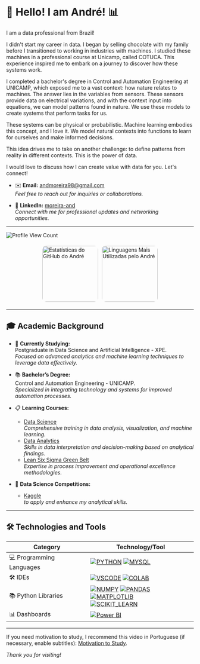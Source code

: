 # 👋 Hello! I am André! 📊

I am a data professional from Brazil!

I didn't start my career in data. I began by selling chocolate with my family before I transitioned to working in industries with machines. I studied these machines in a professional course at Unicamp, called COTUCA. This experience inspired me to embark on a journey to discover how these systems work. 

I completed a bachelor's degree in Control and Automation Engineering at UNICAMP, which exposed me to a vast context: how nature relates to machines. The answer lies in the variables from sensors. These sensors provide data on electrical variations, and with the context input into equations, we can model patterns found in nature. We use these models to create systems that perform tasks for us.

These systems can be physical or probabilistic. Machine learning embodies this concept, and I love it. We model natural contexts into functions to learn for ourselves and make informed decisions.

This idea drives me to take on another challenge: to define patterns from reality in different contexts. This is the power of data.

I would love to discuss how I can create value with data for you. Let's connect!

- ✉️ **Email:** [andmoreira98@gmail.com](mailto:andmoreira98@gmail.com)  
  *Feel free to reach out for inquiries or collaborations.*
  
- 🔗 **LinkedIn:** [moreira-and](https://www.linkedin.com/in/moreira-and)  
  *Connect with me for professional updates and networking opportunities.*

---

![Profile View Count](https://komarev.com/ghpvc/?username=moreira-and&theme=dracula)  

<div style="display: flex; justify-content: center; align-items: flex-start; margin: 20px 0;">
  <img src="https://github-readme-stats.vercel.app/api?username=moreira-and&show_icons=true&theme=dracula&rank_icon=github" alt="Estatísticas do GitHub do André" style="height: 150px; border-radius: 10px; margin-right: 10px;"/>
  <img src="https://github-readme-stats.vercel.app/api/top-langs/?username=moreira-and&theme=dracula" alt="Linguagens Mais Utilizadas pelo André" style="height: 150px; border-radius: 10px;"/>
</div>

---

## 🎓 Academic Background

- 🌱 **Currently Studying:**  
  Postgraduate in Data Science and Artificial Intelligence - XPE.  
  *Focused on advanced analytics and machine learning techniques to leverage data effectively.*

- 📚 **Bachelor’s Degree:**  
  Control and Automation Engineering - UNICAMP.  
  *Specialized in integrating technology and systems for improved automation processes.*

- 📋 **Learning Courses:**  
  - [Data Science](https://app.awari.com.br/certificado/84cc0992-22a9-427c-8f10-f52c2ec66342)  
    *Comprehensive training in data analysis, visualization, and machine learning.*  
  - [Data Analytics](https://app.awari.com.br/certificado/c3f7cac4-7994-4ca2-b0c8-87bb2e561275)  
    *Skills in data interpretation and decision-making based on analytical findings.*  
  - [Lean Six Sigma Green Belt](https://ead2.escolaedti.com.br/certificates/public?token=b5c7f837dedc708a1df72a3faf40bdf9)  
    *Expertise in process improvement and operational excellence methodologies.*
    
- 🦆 **Data Science Competitions:**  
  - [Kaggle](https://www.kaggle.com/andmoreira)  
    *to apply and enhance my analytical skills.*
---

## 🛠️ Technologies and Tools

| **Category**               | **Technology/Tool**                                                                                                                                           |
|-----------------------------|---------------------------------------------------------------------------------------------------------------------------------------------------------------------|
| 💻 Programming Languages     | [![PYTHON](https://img.shields.io/badge/Python-14354C?style=for-the-badge&logo=python&logoColor=white)](https://docs.python.org/3/) [![MYSQL](https://img.shields.io/badge/MySQL-00000F?style=for-the-badge&logo=mysql&logoColor=white)](https://dev.mysql.com/doc/)  |
| 🛠️ IDEs                      | [![VSCODE](https://img.shields.io/badge/Visual_Studio_Code-0078D4?style=for-the-badge&logo=visual%20studio%20code&logoColor=white)](https://code.visualstudio.com/Docs) [![COLAB](https://img.shields.io/badge/Colab-F9AB00?style=for-the-badge&logo=googlecolab&color=525252)](https://colab.research.google.com/)   |
| 📚 Python Libraries           | [![NUMPY](https://img.shields.io/badge/numpy-%23013243.svg?style=for-the-badge&logo=numpy&logoColor=white)](https://numpy.org/doc/) [![PANDAS](https://img.shields.io/badge/pandas-%23150458.svg?style=for-the-badge&logo=pandas&logoColor=white)](https://pandas.pydata.org/docs/) [![MATPLOTLIB](https://img.shields.io/badge/Matplotlib-%23ffffff.svg?style=for-the-badge&logo=Matplotlib&logoColor=black)](https://matplotlib.org/stable/index.html) <br> [![SCIKIT_LEARN](https://img.shields.io/badge/scikit--learn-%23F7931E.svg?style=for-the-badge&logo=scikit-learn&logoColor=white)](https://scikit-learn.org/stable/) |
| 📊 Dashboards               | [![Power BI](https://img.shields.io/badge/power_bi-F2C811?style=for-the-badge&logo=powerbi&logoColor=black)](https://learn.microsoft.com/pt-br/power-bi/) | 

---

If you need motivation to study, I recommend this video in Portuguese (if necessary, enable subtitles): [Motivation to Study](https://www.youtube.com/watch?v=TRPBY_lxJfE).

_*Thank you for visiting!*_
